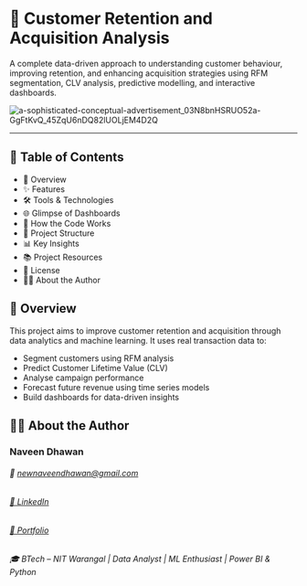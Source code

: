 # 🛃 Customer Retention and Acquisition Analysis
A complete data-driven approach to understanding customer behaviour, improving retention, and enhancing acquisition strategies using RFM segmentation, CLV analysis, predictive modelling, and interactive dashboards.


![a-sophisticated-conceptual-advertisement_03N8bnHSRUO52a-GgFtKvQ_45ZqU6nDQ82lUOLjEM4D2Q](https://github.com/user-attachments/assets/d4265f17-aaa9-4b7c-9b7f-adb6b1ffa2ab)

---


## 📑 Table of Contents
- 🚀 Overview
- ✨ Features
- 🛠️ Tools & Technologies
- 🌐 Glimpse of Dashboards
- 🧠 How the Code Works
- 📁 Project Structure
- 📊 Key Insights
- 📚 Project Resources
- 📄 License
- 👨‍💻 About the Author

## 🚀 Overview
This project aims to improve customer retention and acquisition through data analytics and machine learning. It uses real transaction data to: 
- Segment customers using RFM analysis
- Predict Customer Lifetime Value (CLV)
- Analyse campaign performance
- Forecast future revenue using time series models
- Build dashboards for data-driven insights

## 👨‍💻 About the Author
### Naveen Dhawan
###### 📧 newnaveendhawan@gmail.com
###### [💼 LinkedIn](https://www.linkedin.com/in/newnaveendhawan/)
###### [📁 Portfolio](https://naveendhawanportfolio.blogspot.com/)
###### 🎓 BTech – NIT Warangal | Data Analyst | ML Enthusiast | Power BI & Python
